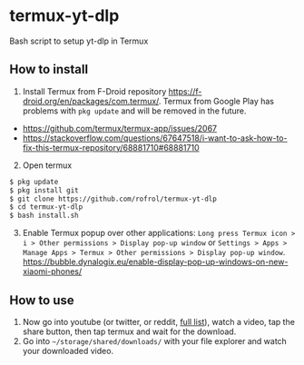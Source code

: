 # termux-yt-dlp

Bash script to setup yt-dlp in Termux

## How to install

1. Install Termux from F-Droid repository https://f-droid.org/en/packages/com.termux/. Termux from Google Play has problems with `pkg update` and will be removed in the future.

- https://github.com/termux/termux-app/issues/2067
- https://stackoverflow.com/questions/67647518/i-want-to-ask-how-to-fix-this-termux-repository/68881710#68881710

2. Open termux

```bash
$ pkg update
$ pkg install git
$ git clone https://github.com/rofrol/termux-yt-dlp
$ cd termux-yt-dlp
$ bash install.sh
```

3. Enable Termux popup over other applications: `Long press Termux icon > i > Other permissions > Display pop-up window` or `Settings > Apps > Manage Apps > Termux > Other permissions > Display pop-up window`. https://bubble.dynalogix.eu/enable-display-pop-up-windows-on-new-xiaomi-phones/

## How to use

1. Now go into youtube (or twitter, or reddit, [full list](https://ytdl-org.github.io/youtube-dl/supportedsites.html)), watch a video, tap the share button, then tap termux and wait for the download.
2. Go into `~/storage/shared/downloads/` with your file explorer and watch your downloaded video.
